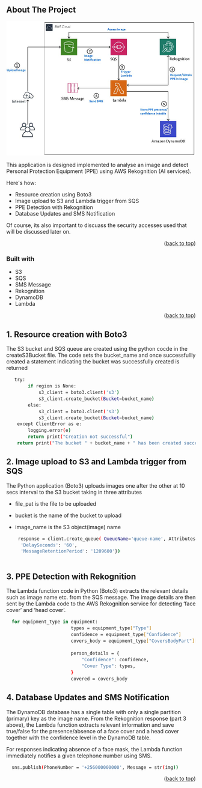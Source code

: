 <!-- ABOUT THE PROJECT -->
## About The Project

<img src="img/AWS Flowchart.jpg">

This application is designed implemented to analyse an image and detect Personal Protection Equipment (PPE) using AWS Rekognition (AI services).

Here's how:
* Resource creation using Boto3
* Image upload to S3 and Lambda trigger from SQS
* PPE Detection with Rekognition
* Database Updates and SMS Notification

Of course, its also important to discuass the security accesses used that will be discussed later on.

<p align="right">(<a href="#top">back to top</a>)</p>

### Built with

* S3
* SQS
* SMS Message
* Rekognition
* DynamoDB
* Lambda


<p align="right">(<a href="#top">back to top</a>)</p>



<!-- GETTING STARTED -->
## 1. Resource creation with Boto3

The S3 bucket and SQS queue are created using the python cocde in the createS3Bucket file. The code sets the bucket_name and once successfullly created a statement indicating the bucket was successfully created is returned

```sh
   try:
        if region is None:
            s3_client = boto3.client('s3')
            s3_client.create_bucket(Bucket=bucket_name)
        else:
            s3_client = boto3.client('s3')
            s3_client.create_bucket(Bucket=bucket_name)
    except ClientError as e:
        logging.error(e)
        return print("Creation not successful")
    return print("The bucket " + bucket_name + " has been created successfully.")
  ```

## 2. Image upload to S3 and Lambda trigger from SQS

The Python application (Boto3) uploads images one after the other at 10 secs interval to the S3 bucket taking in three attributes
* file_pat is the file to be uploaded
* bucket is the name of the bucket to upload 
* image_name is the S3 object(image) name

  ```sh 
   response = client.create_queue( QueueName='queue-name', Attributes = {
    'DelaySeconds': '60',
    'MessageRetentionPeriod': '1209600'})
   
  ```

## 3. PPE Detection with Rekognition

The Lambda function code in Python (Boto3) extracts the relevant details such as image name etc. from the SQS message. The image details are then sent by the Lambda code to the AWS Rekognition service for detecting ‘face cover’ and ‘head cover’.

```sh
  for equipment_type in equipment:
                        types = equipment_type["Type"]
                        confidence = equipment_type["Confidence"]
                        covers_body = equipment_type["CoversBodyPart"]["Value"]

                        person_details = {
                            "Confidence": confidence,
                            "Cover Type": types,
                        }
                        covered = covers_body
  ```

## 4. Database Updates and SMS Notification

The DynamoDB database has a single table with only a single partition (primary) key as the image name. From the Rekognition response (part 3 above), the Lambda function extracts relevant information and save true/false for the presence/absence of a face cover and a head cover together with the confidence level in the DynamoDB table.

For responses indicating absence of a face mask, the Lambda function immediately notifies a given telephone number using SMS.
```sh
  sns.publish(PhoneNumber = '+256000000000', Message = str(img))
  ```

<p align="right">(<a href="#top">back to top</a>)</p>

